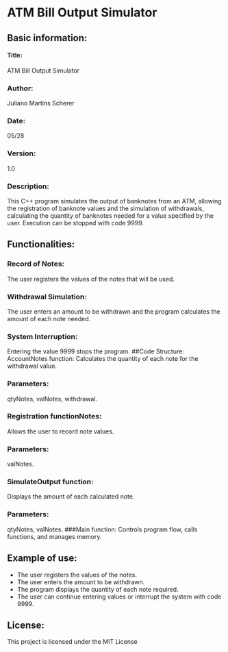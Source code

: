 
# ATM Bill Output Simulator
## Basic information: 
#### Title: 
ATM Bill Output Simulator
### Author: 
Juliano Martins Scherer
### Date: 
05/28
### Version: 
1.0
### Description: 
This C++ program simulates the output of banknotes from an ATM, allowing the registration of banknote values ​​and the simulation of withdrawals, calculating the quantity of banknotes needed for a value specified by the user. Execution can be stopped with code 9999.

## Functionalities: 
### Record of Notes:
The user registers the values ​​of the notes that will be used.
### Withdrawal Simulation: 
The user enters an amount to be withdrawn and the program calculates the amount of each note needed.
### System Interruption: 
Entering the value 9999 stops the program.
##Code Structure: 
AccountNotes function: Calculates the quantity of each note for the withdrawal value.

### Parameters: 
qtyNotes, valNotes, withdrawal.
### Registration functionNotes: 
Allows the user to record note values.

### Parameters: 
valNotes.
### SimulateOutput function: 
Displays the amount of each calculated note.

### Parameters: 
qtyNotes, valNotes.
###Main function: 
Controls program flow, calls functions, and manages memory.

## Example of use: 
- The user registers the values ​​of the notes.
- The user enters the amount to be withdrawn.
- The program displays the quantity of each note required.
- The user can continue entering values ​​or interrupt the system with code 9999.
## License: 
This project is licensed under the MIT License
